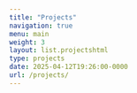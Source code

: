 ```yaml
---
title: "Projects"
navigation: true
menu: main
weight: 3
layout: list.projectshtml
type: projects
date: 2025-04-12T19:26:00-0000
url: /projects/
---
```


